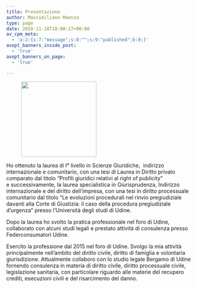 ```yaml
---
title: Presentazione
author: Massimiliano Maenza
type: page
date: 2018-11-18T18:00:17+00:00
av_cpm_meta:
  - 'a:2:{s:7:"message";s:0:"";s:9:"published";b:0;}'
avopt_banners_inside_post:
  - 'true'
avopt_banners_on_page:
  - 'true'

---
```

<div class="wp-block-image">
  <figure class="alignleft"><img loading="lazy" width="200" height="200" src="https://i1.wp.com/avvocatomaenza.altervista.org/wp-content/uploads/2019/09/Image.jpg?resize=200%2C200&#038;ssl=1" alt="" class="wp-image-133" srcset="https://i1.wp.com/avvocatomaenza.altervista.org/wp-content/uploads/2019/09/Image.jpg?w=200&ssl=1 200w, https://i1.wp.com/avvocatomaenza.altervista.org/wp-content/uploads/2019/09/Image.jpg?resize=150%2C150&ssl=1 150w, https://i1.wp.com/avvocatomaenza.altervista.org/wp-content/uploads/2019/09/Image.jpg?resize=160%2C160&ssl=1 160w" sizes="(max-width: 200px) 100vw, 200px" data-recalc-dims="1" /></figure>
</div>

<p class="font_8">
  Ho ottenuto la laurea di I° livello in Scienze Giuridiche,  indirizzo internazionale e comunitario, con una tesi di Laurea in Diritto privato comparato dal titolo “Profili giuridici relativi al right of publicity” e successivamente, la laurea specialistica in Giurisprudenza, Indirizzo internazionale e del diritto dell&#8217;impresa, con una tesi in diritto processuale comunitario dal titolo “Le evoluzioni procedurali nel rinvio pregiudiziale davanti alla Corte di Giustizia: il caso della procedura pregiudiziale d&#8217;urgenza” presso l&#8217;Università degli studi di Udine.
</p>

<p class="font_8">
  Dopo la laurea ho svolto la pratica professionale nel foro di Udine, collaborato con alcuni studi legali e prestato attività di consulenza presso Federconsumatori Udine.
</p>

<p class="font_8">
  Esercito la professione dal 2015 nel foro di Udine. Svolgo la mia attività principalmente nell&#8217;ambito del diritto civile, diritto di famiglia e volontaria giurisdizione. Attualmente collaboro con lo studio legale Bergamo di Udine fornendo consulenza in materia di diritto civile, diritto processuale civile, legislazione sanitaria, con particolare riguardo alle materie del recupero crediti, esecuzioni civili e del risarcimento del danno.
</p>